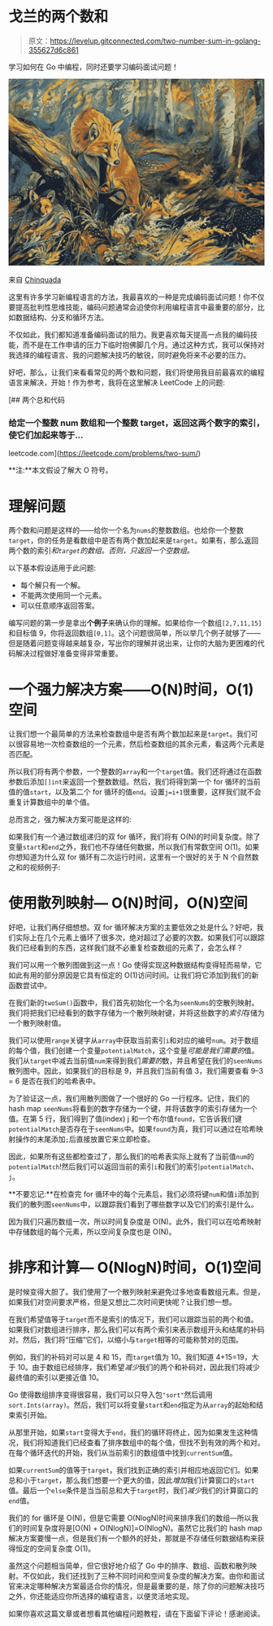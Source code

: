 # 戈兰的两个数和

> 原文：<https://levelup.gitconnected.com/two-number-sum-in-golang-355627d6c861>

学习如何在 Go 中编程，同时还要学习编码面试问题！

![](img/6e61f201b690756c16d98f056c4f2663.png)

来自 [Chinquada](https://deepdreamgenerator.com/ddream/pubfgohk0vb)

这里有许多学习新编程语言的方法，我最喜欢的一种是完成编码面试问题！你不仅要提高批判性思维技能，编码问题通常会迫使你利用编程语言中最重要的部分，比如数据结构、分支和循环方法。

不仅如此，我们都知道准备编码面试的阻力。我更喜欢每天提高一点我的编码技能，而不是在工作申请的压力下临时抱佛脚几个月。通过这种方式，我可以保持对我选择的编程语言、我的问题解决技巧的敏锐，同时避免将来不必要的压力。

好吧，那么，让我们来看看常见的两个数和问题，我们将使用我目前最喜欢的编程语言来解决，开始！作为参考，我将在这里解决 LeetCode 上的问题:

[](https://leetcode.com/problems/two-sum/) [## 两个总和代码

### 给定一个整数 num 数组和一个整数 target，返回这两个数字的索引，使它们加起来等于…

leetcode.com](https://leetcode.com/problems/two-sum/) 

**注:**本文假设了解大 O 符号。

# 理解问题

两个数和问题是这样的——给你一个名为`nums`的整数数组。也给你一个整数`target`，你的任务是看数组中是否有两个数加起来是`target`。如果有，那么返回两个数的索引*和`target`的数组。否则，只返回一个空数组。*

以下基本假设适用于此问题:

*   每个解只有一个解。
*   不能两次使用同一个元素。
*   可以任意顺序返回答案。

编写问题的第一步是拿出**个例子**来确认你的理解。如果给你一个数组`[2,7,11,15]`和目标值 9，你将返回数组`[0,1]`。这个问题很简单，所以举几个例子就够了——但是随着问题变得越来越复杂，写出你的理解并说出来，让你的大脑为更困难的代码解决过程做好准备变得非常重要。

# 一个强力解决方案——O(N)时间，O(1)空间

让我们想一个最简单的方法来检查数组中是否有两个数加起来是`target`。我们可以很容易地一次检查数组的一个元素，然后检查数组的其余元素，看这两个元素是否匹配。

所以我们将有两个参数，一个整数的`array`和一个`target`值。我们还将通过在函数参数后添加`[]int`来返回一个整数数组。然后，我们将得到第一个 for 循环的当前值的值`start`，以及第二个 for 循环的值`end`。设置`j=i+1`很重要，这样我们就不会重复计算数组中的单个值。

总而言之，强力解决方案可能是这样的:

如果我们有一个通过数组递归的双 for 循环，我们将有 O(N)的时间复杂度。除了变量`start`和`end`之外，我们也不存储任何数据，所以我们有常数空间 O(1)。如果你想知道为什么双 for 循环有二次运行时间，这里有一个很好的关于 N 个自然数之和的视频例子:

# 使用散列映射— O(N)时间，O(N)空间

好吧，让我们再仔细想想。双 for 循环解决方案的主要低效之处是什么？好吧，我们实际上在几个元素上循环了很多次，绝对超过了必要的次数。如果我们可以跟踪我们已经看到的东西，这样我们就不必重复检查数组的元素了，会怎么样？

我们可以用一个散列图做到这一点！Go 使得实现这种数据结构变得轻而易举，它如此有用的部分原因是它具有恒定的 O(1)访问时间。让我们将它添加到我们的新函数尝试中。

在我们新的`twoSum()`函数中，我们首先初始化一个名为`seenNums`的空散列映射。我们将把我们已经看到的数字存储为一个散列映射键，并将这些数字的*索引*存储为一个散列映射值。

我们可以使用`range`关键字从`array`中获取当前索引`i`和对应的编号`num`。对于数组的每个值，我们创建一个变量`potentialMatch`，这个变量*可能是我们需要的*值。我们从`target`中减去当前值`num`来得到我们*需要的*数，并且希望在我们的`seenNums`散列图中。因此，如果我们的目标是 9，并且我们当前有值 3，我们需要查看 9–3 = 6 是否在我们的哈希表中。

为了验证这一点，我们用散列图做了一个很好的 Go 一行程序。记住，我们的 hash map `seenNums`将看到的数字存储为一个键，并将该数字的索引存储为一个值。在第 5 行，我们得到了值(index) j 和一个布尔值`found`，它告诉我们键`potentialMatch`是否存在于`seenNums`中。如果`found`为真，我们可以通过在哈希映射操作的末尾添加`;`后直接放置它来立即检查。

因此，如果所有这些都检查过了，那么我们的哈希表实际上就有了当前值`num`的`potentialMatch`!然后我们可以返回当前的索引`i`和我们的索引`potentialMatch`、`j`。

**不要忘记:**在检查完 for 循环中的每个元素后，我们必须将键`num`和值`i`添加到我们的散列图`seenNums`中，以跟踪我们看到了哪些数字以及它们的索引是什么。

因为我们只遍历数组一次，所以时间复杂度是 O(N)。此外，我们可以在哈希映射中存储数组的每个元素，所以空间复杂度也是 O(N)。

# 排序和计算— O(NlogN)时间，O(1)空间

是时候变得大胆了。我们使用了一个散列映射来避免过多地查看数组元素。但是，如果我们对空间要求严格，但是又想比二次时间更快呢？让我们想一想。

在我们希望值等于`target`而不是索引的情况下，我们可以跟踪当前的两个和值。如果我们对数组进行排序，那么我们可以有两个索引来表示数组开头和结尾的补码对。然后，我们将“压缩”它们，以缩小与`target`相等的可能称赞对的范围。

例如，我们的补码对可以是 4 和 15，而`target`值为 10。我们知道 4+15=19，大于 10。由于数组已经排序，我们希望*减少*我们的两个和补码对，因此我们将减少最终值的索引以更接近值 10。

Go 使得数组排序变得很容易，我们可以只导入包`"sort"`然后调用`sort.Ints(array)`。然后，我们可以将变量`start`和`end`指定为从`array`的起始和结束索引开始。

从那里开始，如果`start`变得大于`end`，我们的循环将终止，因为如果发生这种情况，我们将知道我们已经查看了排序数组中的每个值，但找不到有效的两个和对。在每个循环迭代的开始，我们从当前索引的数组值中找到`currentSum`值。

如果`currentSum`的值等于`target`，我们找到正确的索引并相应地返回它们。如果总和小于`target`，那么我们想要一个更大的值，因此*增加*我们计算窗口的`start`值。最后一个`else`条件是当当前总和大于`target`时，我们*减少*我们的计算窗口的`end`值。

我们的 for 循环是 O(N)，但是它需要 O(NlogN)时间来排序我们的数组—所以我们的时间复杂度将是[O(N) + O(NlogN)]=O(NlogN)。虽然它比我们的 hash map 解决方案要慢一点，但是我们有一个额外的好处，那就是不存储任何数据结构来获得恒定的空间复杂度 O(1)。

虽然这个问题相当简单，但它很好地介绍了 Go 中的排序、数组、函数和散列映射。不仅如此，我们还找到了三种不同时间和空间复杂度的解决方案。由你和面试官来决定哪种解决方案最适合你的情况，但是最重要的是，除了你的问题解决技巧之外，你还能适应你所选择的编程语言，以便灵活地实现。

如果你喜欢这篇文章或者想看其他编程问题教程，请在下面留下评论！感谢阅读。
